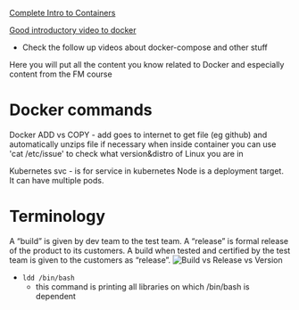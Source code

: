 [Complete Intro to Containers](https://frontendmasters.com/courses/complete-intro-containers/)

[Good introductory video to docker](https://www.youtube.com/watch?v=YFl2mCHdv24)
- Check the follow up videos about docker-compose and other stuff

Here you will put all the content you know related to Docker and especially content from the FM course

# Docker commands
Docker ADD vs COPY - add goes to internet to get file (eg github) and automatically unzips file if necessary
when inside container you can use 'cat /etc/issue' to check what version&distro of Linux you are in

Kubernetes
svc - is for service in kubernetes
Node is a deployment target. It can have multiple pods.


# Terminology
A “build” is given by dev team to the test team. A “release” is formal release of the product to its customers. A build when tested and certified by the test team is given to the customers as “release”.
![Build vs Release vs Version](./assets/build-release.png)


- ```ldd /bin/bash```
     - this command is printing all libraries on which /bin/bash is dependent
